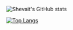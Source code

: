 ![Shevait's GitHub stats](https://github-readme-stats.vercel.app/api?username=Shevaitverma&show_icons=true&theme=radical)

[![Top Langs](https://github-readme-stats.vercel.app/api/top-langs/?username=anuraghazra)](https://github.com/anuraghazra/github-readme-stats)

